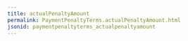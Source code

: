 ```yaml
---
title: actualPenaltyAmount
permalink: PaymentPenaltyTerms.actualPenaltyAmount.html
jsonid: paymentpenaltyterms_actualpenaltyamount
---
```

